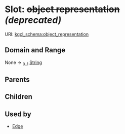
# Slot: ~~object representation~~ _(deprecated)_




URI: [kgcl_schema:object_representation](https://w3id.org/kgcl-schema/object_representation)


## Domain and Range

None &#8594;  <sub>0..1</sub> [String](types/String.md)

## Parents


## Children


## Used by

 * [Edge](Edge.md)
